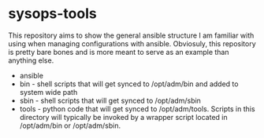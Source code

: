 # sysops-tools

This repository aims to show the general ansible structure I am familiar with using when managing configurations with ansible. Obviosuly, this repository is pretty bare bones and is more meant to serve as an example than anything else.

* ansible
* bin - shell scripts that will get synced to /opt/adm/bin and added to system wide path
* sbin - shell scripts that will get synced to /opt/adm/sbin
* tools - python code that will get synced to /opt/adm/tools. Scripts in this directory will typically be invoked by a wrapper script located in /opt/adm/bin or /opt/adm/sbin.
